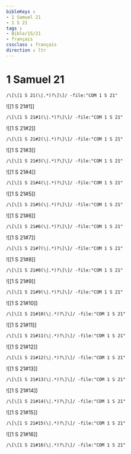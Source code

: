 ```yaml
---
bibleKeys : 
- 1 Samuel 21
- 1 S 21
tags : 
- Bible/1S/21
- français
cssclass : français
direction : ltr
---
```


# 1 Samuel 21

```query
/\[\[1 S 21(\|.*)?\]\]/ -file:"COM 1 S 21"
```



![[1 S 21#1]]

```query
/\[\[1 S 21#1(\|.*)?\]\]/ -file:"COM 1 S 21"
```

![[1 S 21#2]]

```query
/\[\[1 S 21#2(\|.*)?\]\]/ -file:"COM 1 S 21"
```

![[1 S 21#3]]

```query
/\[\[1 S 21#3(\|.*)?\]\]/ -file:"COM 1 S 21"
```

![[1 S 21#4]]

```query
/\[\[1 S 21#4(\|.*)?\]\]/ -file:"COM 1 S 21"
```

![[1 S 21#5]]

```query
/\[\[1 S 21#5(\|.*)?\]\]/ -file:"COM 1 S 21"
```

![[1 S 21#6]]

```query
/\[\[1 S 21#6(\|.*)?\]\]/ -file:"COM 1 S 21"
```

![[1 S 21#7]]

```query
/\[\[1 S 21#7(\|.*)?\]\]/ -file:"COM 1 S 21"
```

![[1 S 21#8]]

```query
/\[\[1 S 21#8(\|.*)?\]\]/ -file:"COM 1 S 21"
```

![[1 S 21#9]]

```query
/\[\[1 S 21#9(\|.*)?\]\]/ -file:"COM 1 S 21"
```

![[1 S 21#10]]

```query
/\[\[1 S 21#10(\|.*)?\]\]/ -file:"COM 1 S 21"
```

![[1 S 21#11]]

```query
/\[\[1 S 21#11(\|.*)?\]\]/ -file:"COM 1 S 21"
```

![[1 S 21#12]]

```query
/\[\[1 S 21#12(\|.*)?\]\]/ -file:"COM 1 S 21"
```

![[1 S 21#13]]

```query
/\[\[1 S 21#13(\|.*)?\]\]/ -file:"COM 1 S 21"
```

![[1 S 21#14]]

```query
/\[\[1 S 21#14(\|.*)?\]\]/ -file:"COM 1 S 21"
```

![[1 S 21#15]]

```query
/\[\[1 S 21#15(\|.*)?\]\]/ -file:"COM 1 S 21"
```

![[1 S 21#16]]

```query
/\[\[1 S 21#16(\|.*)?\]\]/ -file:"COM 1 S 21"
```

